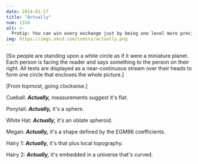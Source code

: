 ```yaml
---
date: 2014-01-17
title: "Actually"
num: 1318
alt: >-
  Protip: You can win every exchange just by being one level more precise than whoever talked last. Eventually, you'll defeat all conversational opponents and stand alone.
img: https://imgs.xkcd.com/comics/actually.png
---
```

[Six people are standing upon a white circle as if it were a miniature planet. Each person is facing the reader and says something to the person on their right. All texts are displayed as a near-continuous stream over their heads to form one circle that encloses the whole picture.]

[From topmost, going clockwise.]

Cueball: ***Actually,*** measurements suggest it's flat.

Ponytail: ***Actually,*** it's a sphere.

White Hat: ***Actually,*** it's an oblate spheroid.

Megan: ***Actually,*** it's a shape defined by the EGM96 coefficients.

Hairy 1: ***Actually,*** it's that plus local topography.

Hairy 2: ***Actually,*** it's embedded in a universe that's curved.